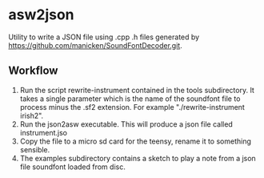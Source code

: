 # asw2json

Utility to write a JSON file using .cpp .h files generated by  https://github.com/manicken/SoundFontDecoder.git.

## Workflow
1. Run the script rewrite-instrument contained in the tools subdirectory. It takes a single parameter which is the name of the soundfont file to process minus the .sf2 extension. For example "./rewrite-instrument irish2".
2. Run the json2asw executable. This will produce a json file called instrument.jso
3. Copy the file to a micro sd card for the teensy, rename it to something sensible.
4. The examples subdirectory contains a sketch to play a note from a json file soundfont loaded from disc.
